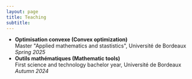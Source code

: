 ```yaml
---
layout: page
title: Teaching
subtitle: 
---
```

- **Optimisation convexe (Convex optimization)**\
Master "Applied mathematics and stastistics", Université de Bordeaux\
*Spring 2025*
- **Outils mathématiques (Mathematic tools)**\
First science and technology bachelor year, Université de Bordeaux\
*Autumn 2024*
